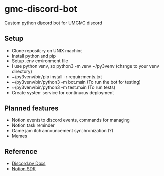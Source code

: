 # gmc-discord-bot
Custom python discord bot for UMGMC discord

## Setup

- Clone repository on UNIX machine
- Install python and pip
- Setup .env environment file
- I use python venv, so python3 -m venv ~/py3venv (change to your venv directory)
- ~/py3venv/bin/pip install -r requirements.txt
- ~/py3venv/bin/python3 -m bot.main (To run the bot for testing)
- ~/py3venv/bin/python3 -m test.main (To run tests)
- Create system service for continuous deployment

## Planned features

- Notion events to discord events, commands for managing
- Notion task reminder
- Game jam itch announcement synchronization (?)
- Memes

## Reference

- [Discord.py Docs](https://discordpy.readthedocs.io/en/stable/ext/commands/cogs.html)
- [Notion SDK](https://ramnes.github.io/notion-sdk-py/reference/api_endpoints/)